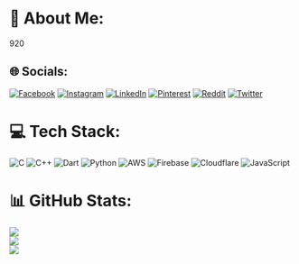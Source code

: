 # 💫 About Me:
920


## 🌐 Socials:
[![Facebook](https://img.shields.io/badge/Facebook-%231877F2.svg?logo=Facebook&logoColor=white)](https://facebook.com/anishmishra920) [![Instagram](https://img.shields.io/badge/Instagram-%23E4405F.svg?logo=Instagram&logoColor=white)](https://instagram.com/920anish920) [![LinkedIn](https://img.shields.io/badge/LinkedIn-%230077B5.svg?logo=linkedin&logoColor=white)](https://linkedin.com/in/920anish920) [![Pinterest](https://img.shields.io/badge/Pinterest-%23E60023.svg?logo=Pinterest&logoColor=white)](https://pinterest.com/anish920) [![Reddit](https://img.shields.io/badge/Reddit-%23FF4500.svg?logo=Reddit&logoColor=white)](https://reddit.com/user/anishmishra920) [![Twitter](https://img.shields.io/badge/Twitter-%231DA1F2.svg?logo=Twitter&logoColor=white)](https://twitter.com/anish920920) 

# 💻 Tech Stack:
![C](https://img.shields.io/badge/c-%2300599C.svg?style=for-the-badge&logo=c&logoColor=white) ![C++](https://img.shields.io/badge/c++-%2300599C.svg?style=for-the-badge&logo=c%2B%2B&logoColor=white) ![Dart](https://img.shields.io/badge/dart-%230175C2.svg?style=for-the-badge&logo=dart&logoColor=white) ![Python](https://img.shields.io/badge/python-3670A0?style=for-the-badge&logo=python&logoColor=ffdd54) ![AWS](https://img.shields.io/badge/AWS-%23FF9900.svg?style=for-the-badge&logo=amazon-aws&logoColor=white) ![Firebase](https://img.shields.io/badge/firebase-%23039BE5.svg?style=for-the-badge&logo=firebase) ![Cloudflare](https://img.shields.io/badge/Cloudflare-F38020?style=for-the-badge&logo=Cloudflare&logoColor=white) ![JavaScript](https://img.shields.io/badge/javascript-%23323330.svg?style=for-the-badge&logo=javascript&logoColor=%23F7DF1E)
# 📊 GitHub Stats:
![](https://github-readme-stats.vercel.app/api?username=920anish&theme=material-palenight&hide_border=false&include_all_commits=false&count_private=false)<br/>
![](https://github-readme-streak-stats.herokuapp.com/?user=920anish&theme=material-palenight&hide_border=false)<br/>
![](https://github-readme-stats.vercel.app/api/top-langs/?username=920anish&theme=material-palenight&hide_border=false&include_all_commits=false&count_private=false&layout=compact)


<!-- Proudly created with GPRM ( https://gprm.itsvg.in ) -->
